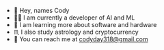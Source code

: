 - 🤙 Hey, names Cody
- 🧑‍💻 I am currently a developer of AI and ML
- 💸 I am learning more about software and hardware
- ♏ I also study astrology and cryptocurrency
- 📱 You can reach me at codyday318@gmail.com

<!---
codyday318/codyday318 is a ✨ special ✨ repository because its `README.md` (this file) appears on your GitHub profile.
You can click the Preview link to take a look at your changes.
--->

